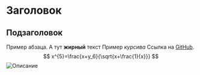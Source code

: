 

# Заголовок
## Подзаголовок
Пример абзаца. А тут **жирный** текст
Пример *курсива*
Ссылка на [GitHub](https://github.com).
$$
x^{5}=\frac{x+y_6}{\sqrt{x+\frac{1}{x}}}
$$
![Описание](img/найтисвоих.jpg)
